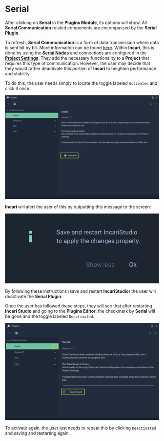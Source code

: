 # Serial

After clicking on **Serial** in the **Plugins Module**, its options will show. All **Serial Communication** related components are encompassed by the **Serial Plugin**. 

To refresh, **Serial Communication** is a form of data transmission where data is sent bit by bit. More information can be found [here](https://en.wikipedia.org/wiki/Serial_communication). Within **Incari**, this is done by using the [**Serial Nodes**](../../../toolbox/communication/serial/README.md) and connections are configured in the [**Project Settings**](../../project-settings/serial.md). They add the necessary functionality to a **Project** that requires this type of communication. However, the user may decide that they would rather deactivate this portion of **Incari** to heighten performance and stability. 

To do this, the user needs simply to locate the toggle labeled `Activated` and click it once.  

![](../../../.gitbook/assets/serialpluginnewactivated.png)

**Incari** will alert the user of this by outputting this message to the screen:

![](../../../.gitbook/assets/pluginsserialmanageroffmessage.png)

By following these instructions (save and restart **IncariStudio**) the user will deactivate the **Serial Plugin**. 

Once the user has followed these steps, they will see that after restarting **Incari Studio** and going to the **Plugins Editor**, the checkmark by **Serial** will be gone and the toggle labeled `Deactivated`. 

![](../../../.gitbook/assets/pluginswithoutserial%20-%20Copy.png)

To activate again, the user just needs to repeat this by clicking `Deactivated` and saving and restarting again. 